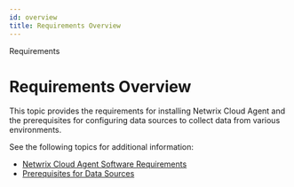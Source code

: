 ```yaml
---
id: overview
title: Requirements Overview
---
```


Requirements

# Requirements Overview

This topic provides the requirements for installing Netwrix Cloud Agent and the prerequisites for configuring data sources to collect data from various environments.

See the following topics for additional information:

- [Netwrix Cloud Agent Software Requirements](CloudAgentRequirements.md "Agent Software Requirements")
- [Prerequisites for Data Sources](PrerequisitesForDataSources.md "Prerequisites for Data Sources")